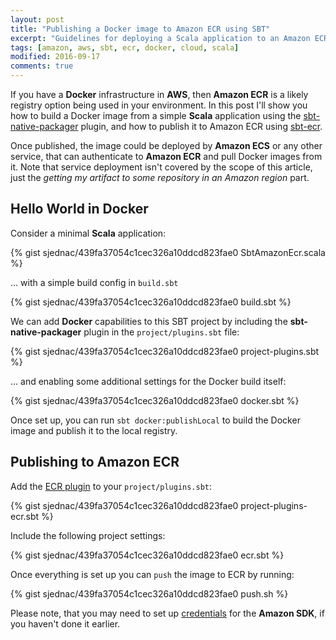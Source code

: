```yaml
---
layout: post
title: "Publishing a Docker image to Amazon ECR using SBT"
excerpt: "Guidelines for deploying a Scala application to an Amazon ECR repository."
tags: [amazon, aws, sbt, ecr, docker, cloud, scala]
modified: 2016-09-17
comments: true
---
```


If you have a **Docker** infrastructure in **AWS**, then **Amazon ECR** is
a likely registry option being used in your environment. In this post I'll show you how to build a Docker image from a simple **Scala** application using the [sbt-native-packager](https://github.com/sbt/sbt-native-packager) plugin, and how to publish it to Amazon ECR using [sbt-ecr](https://github.com/sjednac/sbt-ecr).

Once published, the image could be deployed by **Amazon ECS** or any other service, that
can authenticate to **Amazon ECR** and pull Docker images from it. Note that service deployment isn't covered by the scope of this article, just the *getting my artifact to some repository in an Amazon region* part.

## Hello World in Docker

Consider a minimal **Scala** application:

{% gist sjednac/439fa37054c1cec326a10ddcd823fae0 SbtAmazonEcr.scala %}

... with a simple build config in `build.sbt`

{% gist sjednac/439fa37054c1cec326a10ddcd823fae0 build.sbt %}

We can add **Docker** capabilities to this SBT project by including the
**sbt-native-packager** plugin in the `project/plugins.sbt` file:

{% gist sjednac/439fa37054c1cec326a10ddcd823fae0 project-plugins.sbt %}

... and enabling some additional settings for the Docker build itself:

{% gist sjednac/439fa37054c1cec326a10ddcd823fae0 docker.sbt %}

Once set up, you can run `sbt docker:publishLocal` to build the Docker image and
publish it to the local registry.

## Publishing to Amazon ECR

Add the [ECR plugin](https://github.com/sjednac/sbt-ecr) to your `project/plugins.sbt`:

{% gist sjednac/439fa37054c1cec326a10ddcd823fae0 project-plugins-ecr.sbt %}

Include the following project settings:

{% gist sjednac/439fa37054c1cec326a10ddcd823fae0 ecr.sbt %}

Once everything is set up you can `push` the image to ECR by running:

{% gist sjednac/439fa37054c1cec326a10ddcd823fae0 push.sh %}

Please note, that you may need to set up [credentials](http://docs.aws.amazon.com/cli/latest/userguide/cli-chap-getting-started.html#cli-config-files) for the **Amazon SDK**, if you haven't done it earlier.
